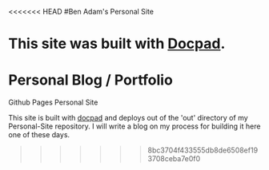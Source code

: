 <<<<<<< HEAD
#Ben Adam's Personal Site

This site was built with [Docpad](http://docpad.org/). 
=======
Personal Blog / Portfolio
===================

Github Pages Personal Site

This site is built with [docpad](docpad.org/) and deploys out of the 'out' directory of my Personal-Site repository. 
I will write a blog on my process for building it here one of these days. 
>>>>>>> 8bc3704f433555db8de6508ef193708ceba7e0f0
